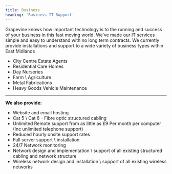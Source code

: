 ```yaml
---
title: Business
heading: 'Business IT Support'
---
```


Grapevine knows how important technology is to the running and success of your business in this fast moving world. We’ve made our IT services simple and easy to understand with no long term contracts.  We currently provide installations and support to a wide variety of business types within East Midlands

* City Centre Estate Agents
* Residential Care Homes
* Day Nurseries
* Farm \ Agriculture
* Metal Fabrications
* Heavy Goods Vehicle Maintenance

---

**We also provide:**

* Website and email hosting
* Cat 5 \ Cat 6 - Fibre optic structured cabling
* Unlimited Remote support from as little as £9 Per month per computer (Inc unlimited telephone support)
* Reduced hourly onsite support rates
* Full server support \ installation
* 24/7 Network monitoring
* Network design and implementation \ support of all existing structured cabling and network structure
* Wireless network design and installation \ support of all existing wireless networks